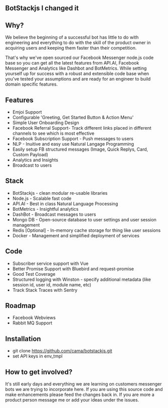 ## BotStackjs I changed it

## Why?
We believe the beginning of a successful bot has little to do with engineering and everything to do with the skill of the product owner in acquiring users and keeping them faster than their competition.

That's why we've open sourced our Facebook Messenger node.js code base so you can get all the latest features from API.AI, Facebook Messenger and Analytics like Dashbot and BotMetrics. While setting yourself up for success with a robust and extensible code base when you've tested your assumptions and are ready for an engineer to build domain specific features.

## Features
* Emjoi Support 
* Configurable 'Greeting, Get Started Button & Action Menu'
* Simple User Onboarding Design
* Facebook Referral Support- Track different links placed in different channels to see which is most effective
* Facebook Subscription Support - Push messages to users
* NLP - Inuitive and easy use Natural Langage Programming
* Easily setup FB structured messages (Image, Quick Replys, Card, Custom Payload)
* Analytics and Insights
* Broadcast to users

## Stack
* BotStackjs - clean modular re-usable libraries 
* Node.js - Scalable fast code
* API.AI - Best in class Natural Language Processing
* BotMetrics - Insightful analytics
* DashBot - Broadcast messages to users
* Mongo DB - Open-source database to user settings and user session management
* Redis [Optional] - In-memory cache storage for thing like user sessions
* Docker - Management and simplified deployment of services


## Code
* Subscriber service support with Vue
* Better Promise Support with Bluebird and request-promise
* Good Test Coverage
* Structured logging with Winston - specify additional metadata (like session id, user id, module name, etc)
* Track Stack Traces with Sentry

## Roadmap
* Facebook Webviews
* Rabbit MQ Support

## Installation
* git clone https://github.com/cama/botstackjs.git
* set API keys in env_tmpl

## How to get involved?
It's still early days and everything we are learning on customers messenger bots we are trying to incorporate here. 
If you are using this source code and make enhancements please feed the changes back in. If you are more a product person message me or add your ideas under the issues.
